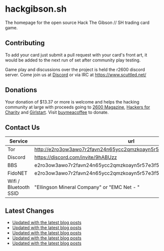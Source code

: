 # hackgibson.sh
The homepage for the open source Hack The Gibson // SH trading card game.


## Contributing

To add your card just submit a pull request with your card's front art, it would be added to the next run of set after community play testing.

Game play and discussions over the project is held the r2600 discord server. Come join us at [Discord](https://discord.com/invite/9hABUzz) or via IRC at https://www.scuttled.net/


## Donations

Your donation of $13.37 or more is welcome and helps the hacking community at large with proceeds going to [2600 Magazine](https://2600.com/), [Hackers for Charity](https://hackersforcharity.org) and [Girlstart](https://girlstart.org).  Visit [buymeacoffee](https://www.buymeacoffee.com/hackgibson.sh) to donate.


## Contact Us

Service | url
-|-
Tor | http://e2ro3ow3awo7r2favn24n65ycc2qmzkoayn5r57e3f56nvjwdcgg32ad.onion
Discord | https://discord.com/invite/9hABUzz
BBS | e2ro3ow3awo7r2favn24n65ycc2qmzkoayn5r57e3f56nvjwdcgg32ad.onion:23
FidoNET | e2ro3ow3awo7r2favn24n65ycc2qmzkoayn5r57e3f56nvjwdcgg32ad.onion:24554
Wifi / Bluetooth SSID | "Ellingson Mineral Company" or "EMC Net - <fidonet address>"

## Latest Changes
<!-- BLOG-POST-LIST:START -->
- [Updated with the latest blog posts](https://github.com/DFW2600/hackgibson.sh/commit/82178b3cb5cb61f1c9b213a9b7968e69fb933759)
- [Updated with the latest blog posts](https://github.com/DFW2600/hackgibson.sh/commit/bde2531c824645203d75432e93ddeba0fe076e41)
- [Updated with the latest blog posts](https://github.com/DFW2600/hackgibson.sh/commit/a8181d4986da9c52a261b05ebd0ed4024b4b0291)
- [Updated with the latest blog posts](https://github.com/DFW2600/hackgibson.sh/commit/f35a35a7166e8d1412317d4411939e5bf60cf4fb)
- [Updated with the latest blog posts](https://github.com/DFW2600/hackgibson.sh/commit/19c83e1a3c34570b11b61afcd70ebaf85a58b6b8)
<!-- BLOG-POST-LIST:END -->
